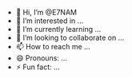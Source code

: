 - 👋 Hi, I’m @E7NAM
- 👀 I’m interested in ...
- 🌱 I’m currently learning ...
- 💞️ I’m looking to collaborate on ...
- 📫 How to reach me ...
- 😄 Pronouns: ...
- ⚡ Fun fact: ...

<!---
E7NAM/E7NAM is a ✨ special ✨ repository because its `README.md` (this file) appears on your GitHub profile.
You can click the Preview link to take a look at your changes.
--->
